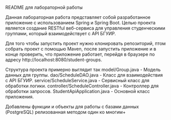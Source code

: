 README для лабораторной работы

Данная лабораторная работа представляет собой разработанное приложение с использованием Spring и Spring Boot. Целью проекта является создание RESTful веб-сервиса для управления студенческими группами, который взаимодействует с API БГУИР.

Для того чтобы запустить проект нужно клонировать репозиторий, птом собрать проект с помощью Maven, после запустить приложение и в конце проверить, что приложение работает, перейдя в браузере по адресу http://localhost:8080/student-groups.

Структура проекта примерно выглядит так
  model/Group.java - Модель данных для группы.
  dao/ScheduleDAO.java - Класс для взаимодействия с API БГУИР.
  service/ScheduleService.java - Сервисный класс для обработки логики.
  controller/ScheduleController.java - Контроллер для обработки запросов.
  StudentApiApplication.java - Основной класс приложения.

Добавлены функции и объекты для работы с базами данных (PostgreSQL) релизованная методом один ко многим+